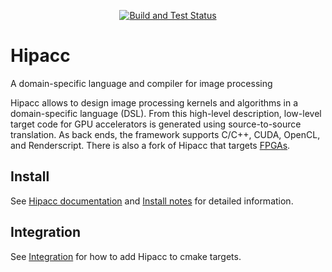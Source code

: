 <p align="center">
  <a href="https://github.com/hipacc/hipacc/actions?query=workflow%3A%22Build+and+Test%22+branch%3Asiemens-dev"><img alt="Build and Test Status" src="https://github.com/hipacc/hipacc/workflows/Build%20and%20Test/badge.svg?branch=siemens-dev"></a>
</p>

# Hipacc
A domain-specific language and compiler for image processing

Hipacc allows to design image processing kernels and algorithms in a domain-specific language (DSL).
From this high-level description, low-level target code for GPU accelerators is generated using source-to-source translation.
As back ends, the framework supports C/C++, CUDA, OpenCL, and Renderscript.
There is also a fork of Hipacc that targets [FPGAs](https://github.com/hipacc/hipacc-fpga).

## Install
See [Hipacc documentation](http://hipacc-lang.org/install.html) and [Install notes](doc/INSTALL.md) for detailed information.

## Integration

See [Integration](./doc/INTEGRATION.md) for how to add Hipacc to cmake targets.

